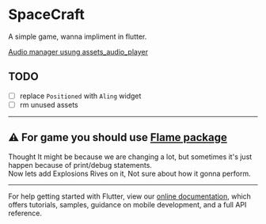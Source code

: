# SpaceCraft

A simple game, wanna impliment in flutter.

[Audio manager usung assets_audio_player](https://pub.dev/packages/assets_audio_player/example)

## TODO

- [ ] replace `Positioned` with `Aling` widget
- [ ] rm unused assets

---

## ⚠ For game you should use [Flame package](https://pub.dev/packages/flame)

<!-- ## ⚠ Debuging is Much laggy, avoid debug statements on forEach loop -->

Thought It might be because we are changing a lot, but sometimes it's just happen because of print/debug statements.  
Now lets add Explosions Rives on it, Not sure about how it gonna perform.

---

For help getting started with Flutter, view our
[online documentation](https://flutter.dev/docs), which offers tutorials,
samples, guidance on mobile development, and a full API reference.
